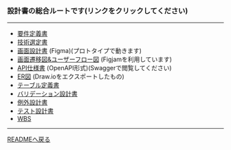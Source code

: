 ### 設計書の総合ルートです(リンクをクリックしてください)
***
- [要件定義書](requirement.md)
- [技術選定書](techSelection.md)
- [画面設計書](https://www.figma.com/design/PN0sopRyfthY6Wg1KMYneR/Links?node-id=368-11078&t=dc7rcGu1O78SJach-1) (Figma)(プロトタイプで動きます)
- [画面遷移図&ユーザーフロー図](https://dochttps://www.figma.com/board/LqQSjrjNWCCRsoZAheK6Tn/%E7%94%BB%E9%9D%A2%E9%81%B7%E7%A7%BB%E5%9B%B3-%E3%83%A6%E3%83%BC%E3%82%B6%E3%83%BC%E3%83%95%E3%83%AD%E3%83%BC%E5%9B%B3?node-id=4-27&t=Sb0yEix4bIhlOo2q-1) (Figjamを利用しています)
- [API仕様書](apidoc.yaml) (OpenAPI形式)(Swaggerで閲覧してください)
- [ER図](er.md) (Draw.ioをエクスポートしたもの)
- [テーブル定義書](https://docs.google.com/spreadsheets/d/1vyCwW82jWa3zWYy8qUCxSUlGTpYzdT77AUk0thhqoto/edit?usp=sharing)
- [バリデーション設計書](https://docs.google.com/spreadsheets/d/1jfh4XFvajT3JjLGytK9GHodsaBh1peIUSf0R0QeJbcE/edit?usp=sharing)
- [例外設計書](https://docs.google.com/spreadsheets/d/1fv8wNNDkx_m9rIiu8QDmGtNwILAYrur8mOtUhFHrNY4/edit?usp=sharing)
- [テスト設計書](https://docs.google.com/spreadsheets/d/1S6HbHadiXYgfojZlGivRoFaMag1ApHLbE4QCj5zj84Q/edit?usp=sharing)
- [WBS](https://docs.google.com/spreadsheets/d/1Smp046Mii5aNEyOWJCYTsivFBipF_zTuo7FdmSGzpXQ/edit?usp=sharing)
***
[READMEへ戻る](../README.md)